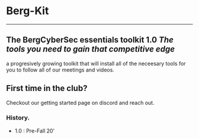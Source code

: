 # Berg-Kit
---
The BergCyberSec essentials toolkit 1.0
*The tools you need to gain that competitive edge*
---

a progresively growing toolkit that will install all of the neceesary tools 
for you to follow all of our meetings and videos. 


## First time in the club? 
Checkout our getting started page on discord and reach out. 

### History. 
- 1.0 : Pre-Fall 20' 
